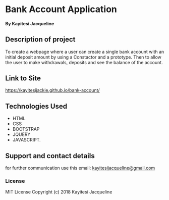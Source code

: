 # Bank Account Application

#### By **Kayitesi Jacqueline**
## Description of project

To create a webpage where a user can create a single bank account with an initial deposit amount by using a Constactor and a prototype. Then to allow the user to make withdrawals, deposits and see the balance of the account.

## Link to Site
 https://kayitesijackie.github.io/bank-account/
## Technologies Used
* HTML 
* CSS
* BOOTSTRAP 
* JQUERY
* JAVASCRIPT.

## Support and contact details
for further communication use this email: kayitesijacqueline@gmail.com

### License
MIT License Copyright (c) 2018 Kayitesi Jacqueline


